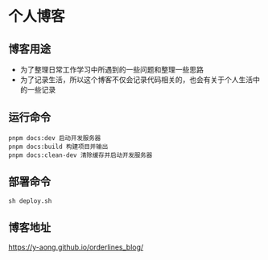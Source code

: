 # 个人博客

## 博客用途

- 为了整理日常工作学习中所遇到的一些问题和整理一些思路
- 为了记录生活，所以这个博客不仅会记录代码相关的，也会有关于个人生活中的一些记录

## 运行命令

```shell
pnpm docs:dev 启动开发服务器
pnpm docs:build 构建项目并输出
pnpm docs:clean-dev 清除缓存并启动开发服务器
```

## 部署命令

```shell
sh deploy.sh
```

## 博客地址

https://y-aong.github.io/orderlines_blog/

